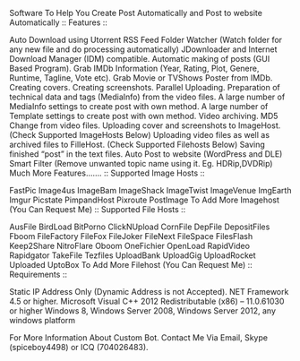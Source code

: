 Software To Help You Create Post Automatically and Post to website Automatically
:: Features ::

Auto Download using Utorrent RSS Feed
Folder Watcher (Watch folder for any new file and do processing automatically)
JDownloader and Internet Download Manager (IDM) compatible.
Automatic making of posts (GUI Based Program).
Grab IMDb Information (Year, Rating, Plot, Genere, Runtime, Tagline, Vote etc).
Grab Movie or TVShows Poster from IMDb.
Creating covers.
Creating screenshots.
Parallel Uploading.
Preparation of technical data and tags (MediaInfo) from the video files.
A large number of MediaInfo settings to create post with own method.
A large number of Template settings to create post with own method.
Video archiving.
MD5 Change from video files.
Uploading cover and screenshots to ImageHost. (Check Supported ImageHosts Below)
Uploading video files as well as archived files to FilleHost. (Check Supported Filehosts Below)
Saving finished “post” in the text files.
Auto Post to website (WordPress and DLE)
Smart Filter (Remove unwanted topic name using it. Eg. HDRip,DVDRip)
Much More Features…….
:: Supported Image Hosts ::

FastPic
Image4us
ImageBam
ImageShack
ImageTwist
ImageVenue
ImgEarth
Imgur
Picstate
PimpandHost
Pixroute
PostImage
To Add More Imagehost (You Can Request Me)
:: Supported File Hosts ::

AusFile
BirdLoad
BitPorno
ClickNUpload
CornFile
DepFile
DepositFiles
Fboom
FileFactory
FileFox
FileJoker
FileNext
FileSpace
FilesFlash
Keep2Share
NitroFlare
Oboom
OneFichier
OpenLoad
RapidVideo
Rapidgator
TakeFile
Tezfiles
UploadBank
UploadGig
UploadRocket
Uploaded
UptoBox
To Add More Filehost (You Can Request Me)
:: Requirements ::

Static IP Address Only (Dynamic Address is not Accepted).
NET Framework 4.5 or higher.
Microsoft Visual C++ 2012 Redistributable (x86) – 11.0.61030 or higher
Windows 8, Windows Server 2008, Windows Server 2012, any windows platform
 

For More Information About Custom Bot.
Contact Me Via Email, Skype (spiceboy4498) or ICQ (704026483).
